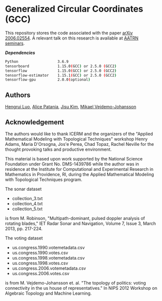 
# Generalized Circular Coordinates (GCC)
This repository stores the code associated with the paper [arXiv 2006.02554](https://arxiv.org/abs/2006.02554).
A relevant talk on this research is available at [AATRN seminars](https://www.youtube.com/watch?v=mBWegPu7Ca8).

***Dependencies*** 
```bash
Python                  3.6.9
tensorboard             1.15.0(GCC) or 2.5.0 (GCC2)
tensorflow              1.15.0(GCC) or 2.5.0 (GCC2)
tensorflow-estimator    1.15.1(GCC) or 2.5.0 (GCC2)
tensorflow-gpu          2.0.0(optional)
```
## Authors
[Hengrui Luo](https://arxiv.org/search/stat?searchtype=author&query=Luo%2C+H), [Alice Patania](https://arxiv.org/search/stat?searchtype=author&query=Patania%2C+A), [Jisu Kim](https://arxiv.org/search/stat?searchtype=author&query=Kim%2C+J), [Mikael Vejdemo-Johansson](https://arxiv.org/search/stat?searchtype=author&query=Vejdemo-Johansson%2C+M)
## Acknowledgement
The authors would like to thank ICERM and the organizers of the "Applied Mathematical Modeling with Topological Techniques" workshop Henry Adams, Maria D'Orsogna, Jos\'e Perea, Chad Topaz, Rachel Neville for the thought provoking talks and productive environment.

This material is based upon work supported by the National Science Foundation under Grant No. DMS-1439786 while the author was in residence at the Institute for Computational and Experimental Research in Mathematics in Providence, RI, during the Applied Mathematical Modeling with Topological Techniques program.

The sonar dataset 

 - collection_3.txt 
 - collection_4.txt 
 - collection_5.txt

is from M. Robinson, "Multipath-dominant, pulsed doppler analysis of rotating blades," IET Radar Sonar and Navigation, Volume 7, Issue 3, March 2013, pp. 217-224.

The voting dataset 

 - us.congress.1990.votemetadata.csv 
 - us.congress.1990.votes.csv
 - us.congress.1998.votemetadata.csv 
 - us.congress.1998.votes.csv
 - us.congress.2006.votemetadata.csv 
 - us.congress.2006.votes.csv

is from M. Vejdemo-Johansson et. al. "The topology of politics: voting connectivity in the us house of representatives." In NIPS 2012 Workshop on Algebraic Topology and Machine Learning. 

